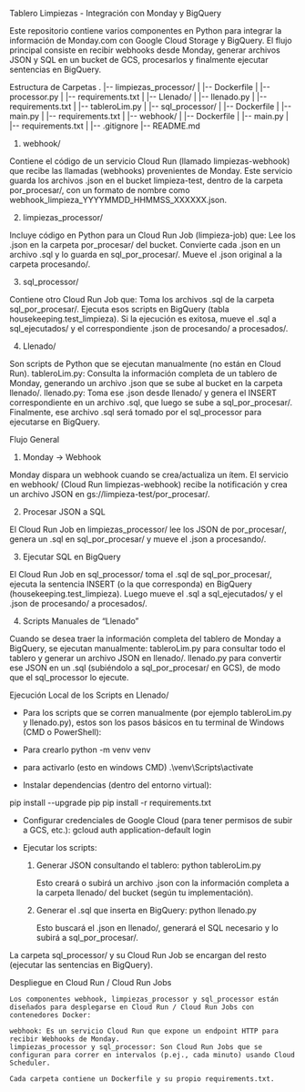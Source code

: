 Tablero Limpiezas - Integración con Monday y BigQuery

Este repositorio contiene varios componentes en Python para integrar la información de Monday.com con Google Cloud Storage y BigQuery. El flujo principal consiste en recibir webhooks desde Monday, generar archivos JSON y SQL en un bucket de GCS, procesarlos y finalmente ejecutar sentencias en BigQuery.

Estructura de Carpetas
.
|-- limpiezas_processor/
|   |-- Dockerfile
|   |-- processor.py
|   |-- requirements.txt
|
|-- Llenado/
|   |-- llenado.py
|   |-- requirements.txt
|   |-- tableroLim.py
|
|-- sql_processor/
|   |-- Dockerfile
|   |-- main.py
|   |-- requirements.txt
|
|-- webhook/
|   |-- Dockerfile
|   |-- main.py
|   |-- requirements.txt
|
|-- .gitignore
|-- README.md

1. webhook/

Contiene el código de un servicio Cloud Run (llamado limpiezas-webhook) que recibe las llamadas (webhooks) provenientes de Monday.
Este servicio guarda los archivos .json en el bucket limpieza-test, dentro de la carpeta por_procesar/, con un formato de nombre como webhook_limpieza_YYYYMMDD_HHMMSS_XXXXXX.json.

2. limpiezas_processor/

Incluye código en Python para un Cloud Run Job (limpieza-job) que:
Lee los .json en la carpeta por_procesar/ del bucket.
Convierte cada .json en un archivo .sql y lo guarda en sql_por_procesar/.
Mueve el .json original a la carpeta procesando/.

3. sql_processor/

Contiene otro Cloud Run Job que:
Toma los archivos .sql de la carpeta sql_por_procesar/.
Ejecuta esos scripts en BigQuery (tabla housekeeping.test_limpieza).
Si la ejecución es exitosa, mueve el .sql a sql_ejecutados/ y el correspondiente .json de procesando/ a procesados/.

4. Llenado/

Son scripts de Python que se ejecutan manualmente (no están en Cloud Run).
tableroLim.py: Consulta la información completa de un tablero de Monday, generando un archivo .json que se sube al bucket en la carpeta llenado/.
llenado.py: Toma ese .json desde llenado/ y genera el INSERT correspondiente en un archivo .sql, que luego se sube a sql_por_procesar/.
Finalmente, ese archivo .sql será tomado por el sql_processor para ejecutarse en BigQuery.



Flujo General

1. Monday → Webhook

Monday dispara un webhook cuando se crea/actualiza un ítem.
El servicio en webhook/ (Cloud Run limpiezas-webhook) recibe la notificación y crea un archivo JSON en gs://limpieza-test/por_procesar/.

2. Procesar JSON a SQL

El Cloud Run Job en limpiezas_processor/ lee los JSON de por_procesar/, genera un .sql en sql_por_procesar/ y mueve el .json a procesando/.

3. Ejecutar SQL en BigQuery

El Cloud Run Job en sql_processor/ toma el .sql de sql_por_procesar/, ejecuta la sentencia INSERT (o la que corresponda) en BigQuery (housekeeping.test_limpieza).
Luego mueve el .sql a sql_ejecutados/ y el .json de procesando/ a procesados/.

4. Scripts Manuales de “Llenado”

Cuando se desea traer la información completa del tablero de Monday a BigQuery, se ejecutan manualmente:
tableroLim.py para consultar todo el tablero y generar un archivo JSON en llenado/.
llenado.py para convertir ese JSON en un .sql (subiéndolo a sql_por_procesar/ en GCS), de modo que el sql_processor lo ejecute.



Ejecución Local de los Scripts en Llenado/

* Para los scripts que se corren manualmente (por ejemplo tableroLim.py y llenado.py), estos son los pasos básicos en tu terminal de Windows (CMD o PowerShell):

* Para crearlo
python -m venv venv

* para activarlo (esto en windows CMD)
.\venv\Scripts\activate

* Instalar dependencias (dentro del entorno virtual):

pip install --upgrade pip
pip install -r requirements.txt

* Configurar credenciales de Google Cloud (para tener permisos de subir a GCS, etc.):
gcloud auth application-default login

* Ejecutar los scripts:
    1) Generar JSON consultando el tablero:
        python tableroLim.py

        Esto creará o subirá un archivo .json con la información completa a la carpeta llenado/ del bucket (según tu implementación).
    2) Generar el .sql que inserta en BigQuery:
        python llenado.py

        Esto buscará el .json en llenado/, generará el SQL necesario y lo subirá a sql_por_procesar/.

La carpeta sql_processor/ y su Cloud Run Job se encargan del resto (ejecutar las sentencias en BigQuery).


Despliegue en Cloud Run / Cloud Run Jobs

    Los componentes webhook, limpiezas_processor y sql_processor están diseñados para desplegarse en Cloud Run / Cloud Run Jobs con contenedores Docker:

    webhook: Es un servicio Cloud Run que expone un endpoint HTTP para recibir Webhooks de Monday.
    limpiezas_processor y sql_processor: Son Cloud Run Jobs que se configuran para correr en intervalos (p.ej., cada minuto) usando Cloud Scheduler.
    
    Cada carpeta contiene un Dockerfile y su propio requirements.txt.

